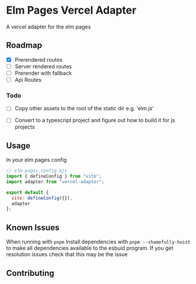 # Elm Pages Vercel Adapter
A vercel adapter for the elm pages 


## Roadmap
- [x] Prerendered routes
- [ ] Server rendered routes
- [ ] Prerender with fallback
- [ ] Api Routes

### Todo
- [ ] Copy other assets to the root of the static dir e.g. 'elm.js'
- [ ] Convert to a typescript project and figure out how to build it for js projects


## Usage
In your elm pages config
```js
// elm-pages.config.mjs
import { defineConfig } from "vite";
import adapter from "vercel-adapter";

export default {
  vite: defineConfig({}),
  adapter
};
```
## Known Issues
When running with `pnpm` Install dependencies with `pnpm --shamefully-hoist` to make all dependencies available to the esbuid program. 
If you get resolution issues check that this may be the issue

## Contributing

